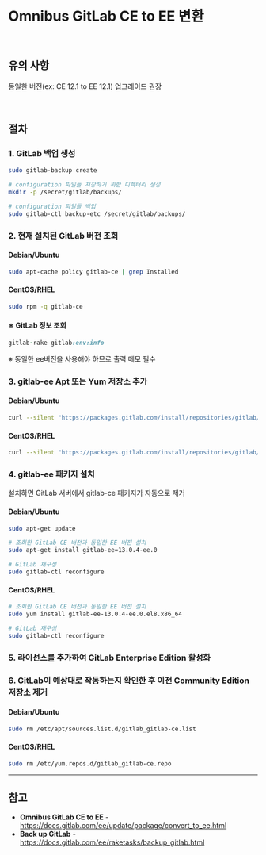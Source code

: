 # Omnibus GitLab CE to EE 변환

<br>

## 유의 사항
동일한 버전(ex: CE 12.1 to EE 12.1) 업그레이드 권장
  
<br>

## 절차
### 1. GitLab 백업 생성
```bash
sudo gitlab-backup create

# configuration 파일들 저장하기 위한 디렉터리 생성
mkdir -p /secret/gitlab/backups/

# configuration 파일들 백업
sudo gitlab-ctl backup-etc /secret/gitlab/backups/
```
    
### 2. 현재 설치된 GitLab 버전 조회
#### Debian/Ubuntu
```bash
sudo apt-cache policy gitlab-ce | grep Installed
```

#### CentOS/RHEL
```bash
sudo rpm -q gitlab-ce
```

#### ※ GitLab 정보 조회
```ruby
gitlab-rake gitlab:env:info
```
※ 동일한 ee버전을 사용해야 하므로 출력 메모 필수

### 3. gitlab-ee Apt 또는 Yum 저장소 추가
#### Debian/Ubuntu
```bash
curl --silent "https://packages.gitlab.com/install/repositories/gitlab/gitlab-ee/script.deb.sh" | sudo bash
```

#### CentOS/RHEL
```bash
curl --silent "https://packages.gitlab.com/install/repositories/gitlab/gitlab-ee/script.rpm.sh" | sudo bash
```

### 4. gitlab-ee 패키지 설치
설치하면 GitLab 서버에서 gitlab-ce 패키지가 자동으로 제거

#### Debian/Ubuntu
```bash
sudo apt-get update

# 조회한 GitLab CE 버전과 동일한 EE 버전 설치
sudo apt-get install gitlab-ee=13.0.4-ee.0

# GitLab 재구성
sudo gitlab-ctl reconfigure
```

#### CentOS/RHEL
```bash
# 조회한 GitLab CE 버전과 동일한 EE 버전 설치
sudo yum install gitlab-ee-13.0.4-ee.0.el8.x86_64

# GitLab 재구성
sudo gitlab-ctl reconfigure
```

### 5. 라이선스를 추가하여 GitLab Enterprise Edition 활성화

### 6. GitLab이 예상대로 작동하는지 확인한 후 이전 Community Edition 저장소 제거
#### Debian/Ubuntu
```bash
sudo rm /etc/apt/sources.list.d/gitlab_gitlab-ce.list
```

#### CentOS/RHEL
```bash
sudo rm /etc/yum.repos.d/gitlab_gitlab-ce.repo
```

<hr>

## 참고
- **Omnibus GitLab CE to EE** - https://docs.gitlab.com/ee/update/package/convert_to_ee.html
- **Back up GitLab** - https://docs.gitlab.com/ee/raketasks/backup_gitlab.html
